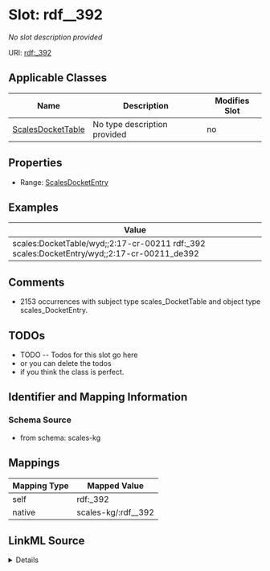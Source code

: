 

# Slot: rdf__392


_No slot description provided_





URI: [rdf:_392](http://www.w3.org/1999/02/22-rdf-syntax-ns#_392)



<!-- no inheritance hierarchy -->





## Applicable Classes

| Name | Description | Modifies Slot |
| --- | --- | --- |
| [ScalesDocketTable](../classes/ScalesDocketTable.md) | No type description provided |  no  |







## Properties

* Range: [ScalesDocketEntry](../classes/ScalesDocketEntry.md)






## Examples

| Value |
| --- |
| scales:DocketTable/wyd;;2:17-cr-00211 rdf:_392 scales:DocketEntry/wyd;;2:17-cr-00211_de392 |

## Comments

* 2153 occurrences with subject type scales_DocketTable and object type scales_DocketEntry.

## TODOs

* TODO -- Todos for this slot go here
* or you can delete the todos
* if you think the class is perfect.

## Identifier and Mapping Information







### Schema Source


* from schema: scales-kg




## Mappings

| Mapping Type | Mapped Value |
| ---  | ---  |
| self | rdf:_392 |
| native | scales-kg/:rdf__392 |




## LinkML Source

<details>
```yaml
name: rdf__392
description: No slot description provided
todos:
- TODO -- Todos for this slot go here
- or you can delete the todos
- if you think the class is perfect.
comments:
- 2153 occurrences with subject type scales_DocketTable and object type scales_DocketEntry.
examples:
- value: scales:DocketTable/wyd;;2:17-cr-00211 rdf:_392 scales:DocketEntry/wyd;;2:17-cr-00211_de392
from_schema: scales-kg
rank: 1000
slot_uri: rdf:_392
alias: rdf__392
domain_of:
- scales_DocketTable
range: scales_DocketEntry

```
</details>